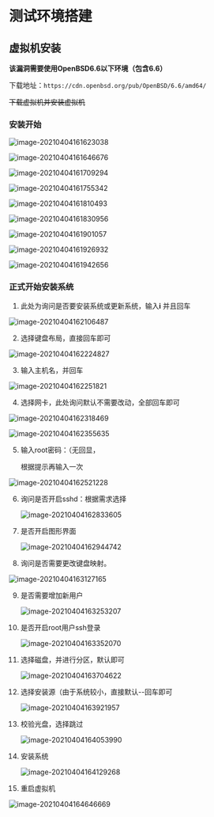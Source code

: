 # 测试环境搭建

## 虚拟机安装

**该漏洞需要使用OpenBSD6.6以下环境（包含6.6）**

下载地址：`https://cdn.openbsd.org/pub/OpenBSD/6.6/amd64/`

~~下载虚拟机并安装虚拟机~~ 

### 安装开始

![image-20210404161623038](CVE-2020-7247环境搭建.assets/image-20210404161623038.png)

![image-20210404161646676](CVE-2020-7247环境搭建.assets/image-20210404161646676.png)

![image-20210404161709294](CVE-2020-7247环境搭建.assets/image-20210404161709294.png)

![image-20210404161755342](CVE-2020-7247环境搭建.assets/image-20210404161755342.png)

![image-20210404161810493](CVE-2020-7247环境搭建.assets/image-20210404161810493.png)

![image-20210404161830956](CVE-2020-7247环境搭建.assets/image-20210404161830956.png)

![image-20210404161901057](CVE-2020-7247环境搭建.assets/image-20210404161901057.png)

![image-20210404161926932](CVE-2020-7247环境搭建.assets/image-20210404161926932.png)

![image-20210404161942656](CVE-2020-7247环境搭建.assets/image-20210404161942656.png)

### 正式开始安装系统

1. 此处为询问是否要安装系统或更新系统，输入**i** 并且回车

![image-20210404162106487](CVE-2020-7247环境搭建.assets/image-20210404162106487.png)

2. 选择键盘布局，直接回车即可

![image-20210404162224827](CVE-2020-7247环境搭建.assets/image-20210404162224827.png)

3. 输入主机名，并回车

![image-20210404162251821](CVE-2020-7247环境搭建.assets/image-20210404162251821.png)

4. 选择网卡，此处询问默认不需要改动，全部回车即可

![image-20210404162318469](CVE-2020-7247环境搭建.assets/image-20210404162318469.png)

![image-20210404162355635](CVE-2020-7247环境搭建.assets/image-20210404162355635.png)

5. 输入root密码：（无回显，

   根据提示再输入一次

![image-20210404162521228](CVE-2020-7247环境搭建.assets/image-20210404162521228.png)

6. 询问是否开启sshd：根据需求选择

   ![image-20210404162833605](CVE-2020-7247环境搭建.assets/image-20210404162833605.png)

7. 是否开启图形界面

   ![image-20210404162944742](CVE-2020-7247环境搭建.assets/image-20210404162944742.png)

8. 询问是否需要更改键盘映射。

![image-20210404163127165](CVE-2020-7247环境搭建.assets/image-20210404163127165.png)

9. 是否需要增加新用户

   ![image-20210404163253207](CVE-2020-7247环境搭建.assets/image-20210404163253207.png)

10. 是否开启root用户ssh登录

    ![image-20210404163352070](CVE-2020-7247环境搭建.assets/image-20210404163352070.png)

11. 选择磁盘，并进行分区，默认即可

    ![image-20210404163704622](CVE-2020-7247环境搭建.assets/image-20210404163704622.png)

12. 选择安装源（由于系统较小，直接默认--回车即可

    ![image-20210404163921957](CVE-2020-7247环境搭建.assets/image-20210404163921957.png)

13. 校验光盘，选择跳过

    ![image-20210404164053990](CVE-2020-7247环境搭建.assets/image-20210404164053990.png)

14. 安装系统

    ![image-20210404164129268](CVE-2020-7247环境搭建.assets/image-20210404164129268.png)

15. 重启虚拟机

![image-20210404164646669](CVE-2020-7247环境搭建.assets/image-20210404164646669.png)

